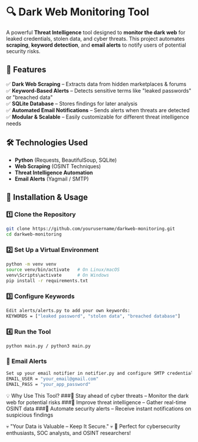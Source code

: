 # 🔍 Dark Web Monitoring Tool  

A powerful **Threat Intelligence** tool designed to **monitor the dark web** for leaked credentials, stolen data, and cyber threats. This project automates **scraping**, **keyword detection**, and **email alerts** to notify users of potential security risks.  

## 🚀 Features  
✅ **Dark Web Scraping** – Extracts data from hidden marketplaces & forums  
✅ **Keyword-Based Alerts** – Detects sensitive terms like "leaked passwords" or "breached data"  
✅ **SQLite Database** – Stores findings for later analysis  
✅ **Automated Email Notifications** – Sends alerts when threats are detected  
✅ **Modular & Scalable** – Easily customizable for different threat intelligence needs  

## 🛠️ Technologies Used  
- **Python** (Requests, BeautifulSoup, SQLite)  
- **Web Scraping** (OSINT Techniques)  
- **Threat Intelligence Automation**  
- **Email Alerts** (Yagmail / SMTP)  

## 🔧 Installation & Usage  

### 1️⃣ Clone the Repository  
```bash
git clone https://github.com/yourusername/darkweb-monitoring.git
cd darkweb-monitoring
```

### 2️⃣ Set Up a Virtual Environment
```bash
python -m venv venv
source venv/bin/activate   # On Linux/macOS
venv\Scripts\activate      # On Windows
pip install -r requirements.txt
```

### 3️⃣ Configure Keywords
```bash
Edit alerts/alerts.py to add your own keywords:
KEYWORDS = ["leaked password", "stolen data", "breached database"]
```

### 4️⃣ Run the Tool
```bash
python main.py / python3 main.py
```

### 📩 Email Alerts
```bash
Set up your email notifier in notifier.py and configure SMTP credentials:
EMAIL_USER = "your_email@gmail.com"
EMAIL_PASS = "your_app_password"
```

💡 Why Use This Tool?
###🔹 Stay ahead of cyber threats – Monitor the dark web for potential risks
###🔹 Improve threat intelligence – Gather real-time OSINT data
###🔹 Automate security alerts – Receive instant notifications on suspicious findings

💀 "Your Data is Valuable – Keep It Secure." 💀
🚀 Perfect for cybersecurity enthusiasts, SOC analysts, and OSINT researchers!
